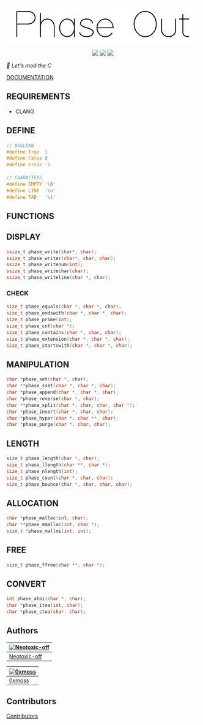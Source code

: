 <p align = "center">
    <img alt = "logo" width="500" height="100" src = "https://raw.githubusercontent.com/Neotoxic-off/phaseout/main/img/logo.png"/>
<p/>

<p align = "center">
    <img src="https://img.shields.io/badge/Language-red?style=for-the-badge&logo=C">
    <img src="https://img.shields.io/badge/2.2.0-purple?style=for-the-badge&logo=V">
    <img src="https://img.shields.io/badge/status-in%20development-green?style=for-the-badge">
<p/>

*💉 Let's mod the C*

<a href = "https://github.com/Neotoxic-off/phaseout/blob/main/DOCUMENTATION.md">DOCUMENTATION</a>

## REQUIREMENTS

- CLANG

## DEFINE

```H
// BOOLEAN
#define True  1
#define False 0
#define Error -1

// CHARACTERS
#define EMPTY '\0'
#define LINE  '\n'
#define TAB   '\t'
```

## FUNCTIONS

## DISPLAY
```C
ssize_t phase_write(char*, char);
ssize_t phase_writer(char*, char, char);
ssize_t phase_writenum(int);
ssize_t phase_writechar(char);
ssize_t phase_writeline(char *, char);
```

### CHECK
```C
size_t phase_equals(char *, char *, char);
size_t phase_endswith(char *, char *, char);
size_t phase_prime(int);
size_t phase_cnf(char *);
size_t phase_contains(char *, char, char);
size_t phase_extension(char *, char *, char);
size_t phase_startswith(char *, char *, char);
```

## MANIPULATION
```C
char *phase_set(char *, char);
char **phase_sset(char *, char *, char);
char *phase_append(char *, char *, char);
char *phase_reverse(char *, char);
char **phase_split(char *, char, char, char *);
char *phase_insert(char *, char, char);
char *phase_hyper(char *, char **, char);
char *phase_purge(char *, char, char);
```

## LENGTH
```C
size_t phase_length(char *, char);
size_t phase_llength(char **, char *);
size_t phase_nlength(int);
size_t phase_count(char *, char, char);
size_t phase_bounce(char *, char, char, char);
```

## ALLOCATION
```C
char *phase_malloc(int, char);
char **phase_mmalloc(int, char *);
size_t *phase_malloi(int, int);
```

## FREE
```C
size_t phase_ffree(char **, char *);
```

## CONVERT
```C
int phase_atoi(char *, char);
char *phase_itoa(int, char);
char *phase_ctoa(char, char);
```

## Authors

[![Neotoxic-off](https://avatars3.githubusercontent.com/u/44700383?s=100&u=5200eed594ec5ca91b694b0064ab67c9d5c5c85d&v=4)](https://github.com/Neotoxic-off) |
--- |
[Neotoxic-off](https://github.com/Neotoxic-off) |

[![0xmoss](https://avatars.githubusercontent.com/u/58813988?s=100&u=894efec02067afe96f0fb41a64ee59cb0a4ca1ee&v=4)](https://github.com/0xmoss) |
--- |
[0xmoss](https://github.com/0xmoss) |

## Contributors

[Contributors](https://github.com/Neotoxic-off/phaseout/graphs/contributors)
